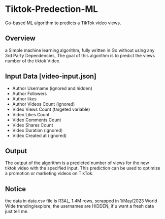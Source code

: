 # Tiktok-Predection-ML
Go-based ML algorithm to predicts a TikTok video views.
## Overview
a Simple machine learning algorithm, fully written in Go without using any 3rd Party Dependencies,
The goal of this algorithm is to predict the views number of the tiktok Video.
## Input Data [video-input.json]
- Author Username (ignored and hidden)
- Author Followers
- Author likes
- Author Videos Count (ignored)
- Video Views Count (targeted variable)
- Video Likes Count
- Video Comments Count
- Video Shares Count
- Video Duration (ignored)
- Video Created at (ignored)

## Output
The output of the algorithm is a predicted number of views for the new tiktok video with the specified input. This prediction can be used to optimize a promotion or marketing videos on TikTok.

## Notice
the data in data.csv file is R3AL, 1.4M rows, scrapped in 1/May/2023 World Wide trending/explore, the usernames are HIDDEN, if u want a fresh data just tell me.